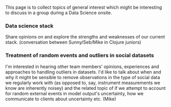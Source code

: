 This page is to collect topics of general interest which might be interesting to discuss in a group during a Data Science onsite.

### Data science stack
Share opinions on and explore the strengths and weaknesses of our current stack. (conversation between Sunny/Seb/Mike in Clojure juniors)

### Treatment of random events and outliers in social datasets
I'm interested in hearing other team members' opinions, experiences and approaches to handling outliers in datasets. I'd like to talk about when and why it might be sensible to remove observations in the type of social data we regularly work with (as opposed to, say, instrument measurements we know are inherently noisey) and the related topic of if we attempt to account for random external events in model output's uncertainty, how we communicate to clients about uncertainty etc. (Mike) 
